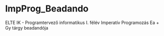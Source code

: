 # ImpProg_Beadando
ELTE IK - Programtervező informatikus I. félév Imperatív Programozás Ea + Gy tárgy beadandója
